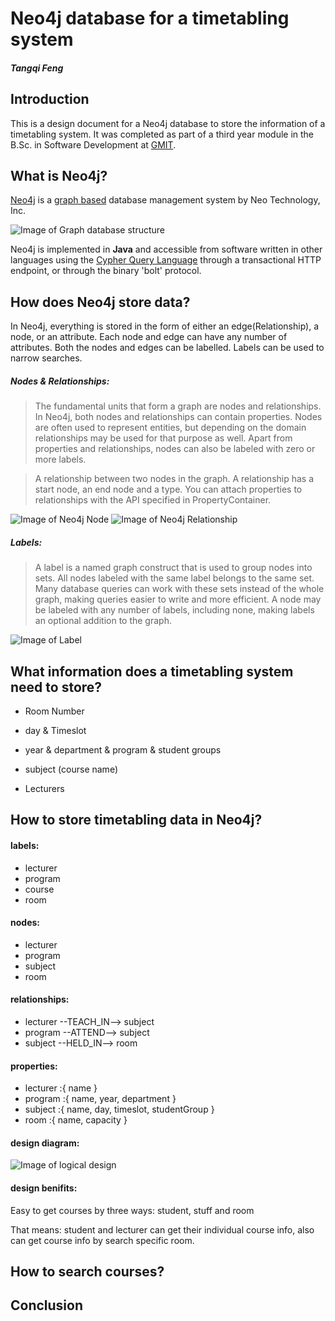 # Neo4j database for a timetabling system
##### Tangqi Feng

## Introduction
This is a design document for a Neo4j database to store the information of a timetabling system.
It was completed as part of a third year module in the B.Sc. in Software Development at [GMIT](http://www.gmit.ie).

## What is Neo4j?

[Neo4j](https://neo4j.com/) is a [graph based](https://en.wikipedia.org/wiki/Graph_database) database management system by Neo Technology, Inc. 

![Image of Graph database structure](https://s3.amazonaws.com/dev.assets.neo4j.com/wp-content/uploads/graphdb-gve.png)

Neo4j is implemented in **Java** and accessible from software written in other languages using the [Cypher Query Language](https://en.wikipedia.org/wiki/Cypher_Query_Language) through a transactional HTTP endpoint, or through the binary 'bolt' protocol.

## How does Neo4j store data?
In Neo4j, everything is stored in the form of either an edge(Relationship), a node, or an attribute. Each node and edge can have any number of attributes. Both the nodes and edges can be labelled. Labels can be used to narrow searches.

##### Nodes & Relationships:
>The fundamental units that form a graph are nodes and relationships. In Neo4j, both nodes and relationships can contain properties. Nodes are often used to represent entities, but depending on the domain relationships may be used for that purpose as well. Apart from properties and relationships, nodes can also be labeled with zero or more labels.

>A relationship between two nodes in the graph. A relationship has a start node, an end node and a type. You can attach properties to relationships with the API specified in PropertyContainer.

![Image of Neo4j Node](https://neo4j.com/docs/2.1.8/images/graphdb-nodes-overview.svg)
![Image of Neo4j Relationship](http://www.markhneedham.com/blog/wp-content/uploads/2013/11/2013-11-23_21-43-57.png)

##### Labels:
>A label is a named graph construct that is used to group nodes into sets. All nodes labeled with the same label belongs to the same set. Many database queries can work with these sets instead of the whole graph, making queries easier to write and more efficient. A node may be labeled with any number of labels, including none, making labels an optional addition to the graph.

![Image of Label](https://neo4j.com/docs/2.1.8/images/graphdb-labels.svg)

## What information does a timetabling system need to store?
- Room Number

- day & Timeslot

- year & department & program & student groups

- subject (course name)

- Lecturers

## How to store timetabling data in Neo4j?

#### labels: 
- lecturer       
- program       
- course   
- room

#### nodes: 
- lecturer  
- program  
- subject
- room

#### relationships: 
- lecturer --TEACH_IN--> subject
- program --ATTEND--> subject
- subject --HELD_IN--> room

#### properties: 
- lecturer :{ name }
- program :{ name, year, department }
- subject :{ name, day, timeslot, studentGroup }
- room :{ name, capacity }

#### design diagram:
![Image of logical design](https://cloud.githubusercontent.com/assets/22374434/24587723/ac05cc1e-17b3-11e7-8189-f9bc10b36de7.png)

#### design benifits:
Easy to get courses by three ways: student, stuff and room

That means: student and lecturer can get their individual course info, also can get course info by search specific room.

## How to search courses?
## Conclusion
